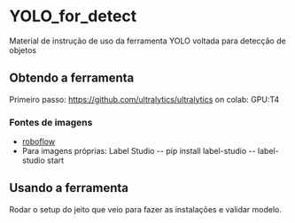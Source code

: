 # YOLO_for_detect
Material de instrução de uso da ferramenta YOLO voltada para detecção de objetos
## Obtendo a ferramenta
Primeiro passo: https://github.com/ultralytics/ultralytics
on colab: GPU:T4
### Fontes de imagens
- [roboflow](https://roboflow.com/)
- Para imagens próprias: Label Studio
-- pip install label-studio
--  label-studio start
## Usando a ferramenta
Rodar o setup do jeito que veio para fazer as instalações e validar modelo.

